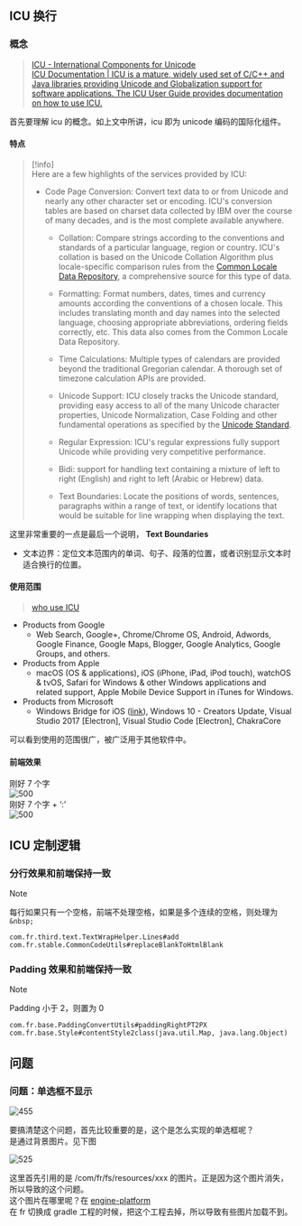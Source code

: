 ## ICU 换行

### 概念

> [ICU - International Components for Unicode](https://icu.unicode.org/home)  
> [ICU Documentation | ICU is a mature, widely used set of C/C++ and Java libraries providing Unicode and Globalization support for software applications. The ICU User Guide provides documentation on how to use ICU.](https://unicode-org.github.io/icu/)

首先要理解 icu 的概念。如上文中所讲，icu 即为 unicode 编码的国际化组件。

#### 特点

> [!info]  
> Here are a few highlights of the services provided by ICU:
> 
> - Code Page Conversion: Convert text data to or from Unicode and nearly any other character set or encoding. ICU's conversion tables are based on charset data collected by IBM over the course of many decades, and is the most complete available anywhere.
>         
>     - Collation: Compare strings according to the conventions and standards of a particular language, region or country. ICU's collation is based on the Unicode Collation Algorithm plus locale-specific comparison rules from the [Common Locale Data Repository](http://www.unicode.org/cldr/), a comprehensive source for this type of data.
>         
>     - Formatting: Format numbers, dates, times and currency amounts according the conventions of a chosen locale. This includes translating month and day names into the selected language, choosing appropriate abbreviations, ordering fields correctly, etc. This data also comes from the Common Locale Data Repository.
>         
>     - Time Calculations: Multiple types of calendars are provided beyond the traditional Gregorian calendar. A thorough set of timezone calculation APIs are provided.
>         
>     - Unicode Support: ICU closely tracks the Unicode standard, providing easy access to all of the many Unicode character properties, Unicode Normalization, Case Folding and other fundamental operations as specified by the [Unicode Standard](http://www.unicode.org/).
>         
>     - Regular Expression: ICU's regular expressions fully support Unicode while providing very competitive performance.
>         
>     - Bidi: support for handling text containing a mixture of left to right (English) and right to left (Arabic or Hebrew) data.
>         
>     - Text Boundaries: Locate the positions of words, sentences, paragraphs within a range of text, or identify locations that would be suitable for line wrapping when displaying the text.

这里非常重要的一点是最后一个说明， **Text Boundaries**

- 文本边界：定位文本范围内的单词、句子、段落的位置，或者识别显示文本时适合换行的位置。

#### 使用范围

> [who use ICU](https://icu.unicode.org/home#h.f9qwubthqabj)

- Products from Google
	- Web Search, Google+, Chrome/Chrome OS, Android, Adwords, Google Finance, Google Maps, Blogger, Google Analytics, Google Groups, and others.
- Products from Apple
	- macOS (OS & applications), iOS (iPhone, iPad, iPod touch), watchOS & tvOS, Safari for Windows & other Windows applications and related support, Apple Mobile Device Support in iTunes for Windows.
- Products from Microsoft
	- Windows Bridge for iOS ([link](https://developer.microsoft.com/windows/bridges/ios)), Windows 10 - Creators Update, Visual Studio 2017 [Electron], Visual Studio Code [Electron], ChakraCore

可以看到使用的范围很广，被广泛用于其他软件中。

#### 前端效果

刚好 7 个字  
![500](../../../Attachments/a06045f11668edb564797befb08ac1ef_MD5.png)  
刚好 7 个字 + ‘:’  
![500](../../../Attachments/f1d5ec05e89dd50cb16b222a25f8afb1_MD5.png)

## ICU 定制逻辑

### 分行效果和前端保持一致

> [!note]  
> 每行如果只有一个空格，前端不处理空格，如果是多个连续的空格，则处理为 `&nbsp;`

`com.fr.third.text.TextWrapHelper.Lines#add`  
`com.fr.stable.CommonCodeUtils#replaceBlankToHtmlBlank`

### Padding 效果和前端保持一致

> [!note]  
> Padding 小于 2，则置为 0

`com.fr.base.PaddingConvertUtils#paddingRightPT2PX`  
`com.fr.base.Style#contentStyle2class(java.util.Map, java.lang.Object)`

## 问题

### 问题：单选框不显示

![455](../../../Attachments/1e9fdddf81b18e5210b8491a09d5ca52_MD5.png)

要搞清楚这个问题，首先比较重要的是，这个是怎么实现的单选框呢？  
是通过背景图片。见下图

![525](../../../Attachments/9c7090a7e60f692f8097e2d78a1bfbc6_MD5.png)

这里首先引用的是 /com/fr/fs/resources/xxx 的图片。正是因为这个图片消失，所以导致的这个问题。  
这个图片在哪里呢？在 [engine-platform](https://code.fineres.com/users/harrison/repos/engine-platform/browse)  
在 fr 切换成 gradle 工程的时候，把这个工程去掉，所以导致有些图片加载不到。
